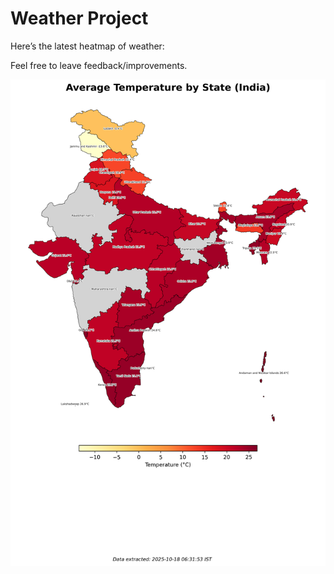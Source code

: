 # Weather Project

Here’s the latest heatmap of weather:

Feel free to leave feedback/improvements.

![India Heatmap](docs/assets/india_heatmap.png?v=F2E703)
